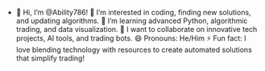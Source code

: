 - 👋 Hi, I’m @Ability786!
👀 I’m interested in coding, finding new solutions, and updating algorithms.
🌱 I’m learning advanced Python, algorithmic trading, and data visualization.
💞️ I want to collaborate on innovative tech projects, AI tools, and trading bots.
😄 Pronouns: He/Him
⚡ Fun fact: I love blending technology with resources to create automated solutions that simplify trading!

<!---
Ability786/Ability786 is a ✨ special ✨ repository because its `README.md` (this file) appears on your GitHub profile.
You can click the Preview link to take a look at your changes.
--->
